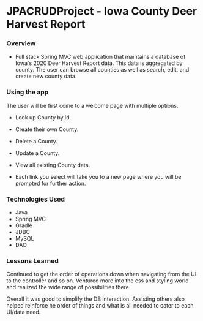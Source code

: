 # JPACRUDProject - Iowa County Deer Harvest Report

### Overview

*  Full stack Spring MVC web application that maintains a database of Iowa's 2020 Deer Harvest Report data. This data is aggregated by county. The user can browse all counties as well as search, edit, and create new county data.

### Using the app

The user will be first come to a welcome page with multiple options.


* Look up County by id.
* Create their own County.
* Delete a County.
* Update a County.
* View all existing County data.


* Each link you select will take you to a new page where you will be prompted for further action.

### Technologies Used

* Java
* Spring MVC
* Gradle
* JDBC
* MySQL
* DAO



### Lessons Learned

Continued to get the order of operations down when navigating from the UI to the controller and so on. Ventured more into the css and styling world and realized the wide range of possibilities there.

Overall it was good to simplify the DB interaction. Assisting others also helped reinforce he order of things and what is all needed to cater to each UI/data need.
